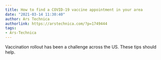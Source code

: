 ```yaml
---
title: How to find a COVID-19 vaccine appointment in your area
date: "2021-03-14 11:30:40"
author: Ars Technica
authorlink: https://arstechnica.com/?p=1749444
tags:
- Ars-Technica
---
```

Vaccination rollout has been a challenge across the US. These tips should help.